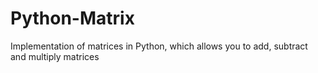# Python-Matrix
Implementation of matrices in Python, which allows you to add, subtract and multiply matrices
